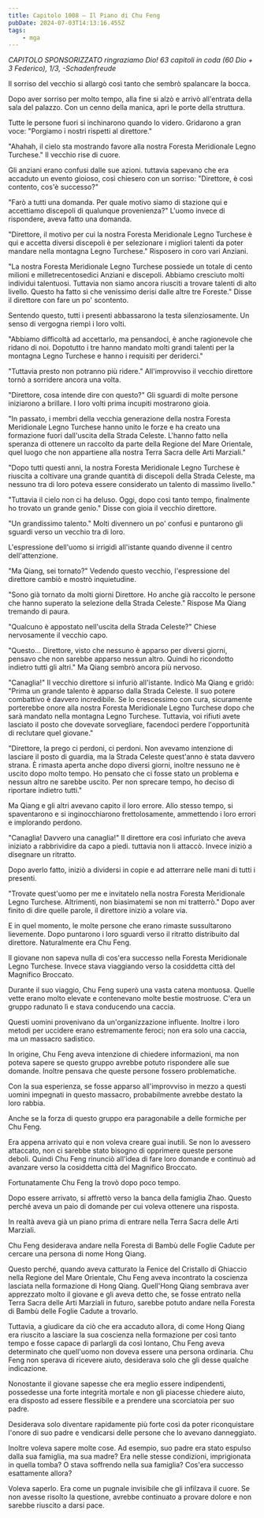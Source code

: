 ```yaml
---
title: Capitolo 1008 – Il Piano di Chu Feng
pubDate: 2024-07-03T14:13:16.455Z
tags:
    - mga
---
```



<em>CAPITOLO SPONSORIZZATO ringraziamo Dio!
63 capitoli in coda (60 Dio + 3 Federico), 1/3,
-Schadenfreude</em>


Il sorriso del vecchio si allargò così tanto che sembrò spalancare la bocca.


Dopo aver sorriso per molto tempo, alla fine si alzò e arrivò all'entrata della sala del palazzo. Con un cenno della manica, aprì le porte della struttura.


Tutte le persone fuori si inchinarono quando lo videro. Gridarono a gran voce: "Porgiamo i nostri rispetti al direttore."


"Ahahah, il cielo sta mostrando favore alla nostra Foresta Meridionale Legno Turchese." Il vecchio rise di cuore.


Gli anziani erano confusi dalle sue azioni. tuttavia sapevano che era accaduto un evento gioioso, così chiesero con un sorriso: "Direttore, è così contento, cos'è successo?" 


"Farò a tutti una domanda. Per quale motivo siamo di stazione qui e accettiamo discepoli di qualunque provenienza?" L'uomo invece di rispondere, aveva fatto una domanda.


"Direttore, il motivo per cui la nostra Foresta Meridionale Legno Turchese è qui e accetta diversi discepoli è per selezionare i migliori talenti da poter mandare nella montagna Legno Turchese." Risposero in coro vari Anziani.


"La nostra Foresta Meridionale Legno Turchese possiede un totale di cento milioni e milletrecentosedici Anziani e discepoli. Abbiamo cresciuto molti individui talentuosi. Tuttavia non siamo ancora riusciti a trovare talenti di alto livello. Questo ha fatto sì che venissimo derisi dalle altre tre Foreste." Disse il direttore con fare un po' scontento.


Sentendo questo, tutti i presenti abbassarono la testa silenziosamente. Un senso di vergogna riempì i loro volti.


"Abbiamo difficoltà ad accettarlo, ma pensandoci, è anche ragionevole che ridano di noi. Dopotutto i tre hanno mandato molti grandi talenti per la montagna Legno Turchese e hanno i requisiti per deriderci."


"Tuttavia presto non potranno più ridere." All'improvviso il vecchio direttore tornò a sorridere ancora una volta.


"Direttore, cosa intende dire con questo?" Gli sguardi di molte persone iniziarono a brillare. I loro volti prima incupiti mostrarono gioia.


"In passato, i membri della vecchia generazione della nostra Foresta Meridionale Legno Turchese hanno unito le forze e ha creato una formazione fuori dall'uscita della Strada Celeste. L'hanno fatto nella speranza di ottenere un raccolto da parte della Regione del Mare Orientale, quel luogo che non appartiene alla nostra Terra Sacra delle Arti Marziali."


"Dopo tutti questi anni, la nostra Foresta Meridionale Legno Turchese è riuscita a coltivare una grande quantità di discepoli della Strada Celeste, ma nessuno tra di loro poteva essere considerato un talento di massimo livello."


"Tuttavia il cielo non ci ha deluso. Oggi, dopo così tanto tempo, finalmente ho trovato un grande genio." Disse con gioia il vecchio direttore.


"Un grandissimo talento." Molti divennero un po' confusi e puntarono gli sguardi verso un vecchio tra di loro.


L'espressione dell'uomo si irrigidì all'istante quando divenne il centro dell'attenzione.


"Ma Qiang, sei tornato?" Vedendo questo vecchio, l'espressione del direttore cambiò e mostrò inquietudine.


"Sono già tornato da molti giorni Direttore. Ho anche già raccolto le persone che hanno superato la selezione della Strada Celeste." Rispose Ma Qiang tremando di paura.


"Qualcuno è appostato nell'uscita della Strada Celeste?" Chiese nervosamente il vecchio capo.


"Questo... Direttore, visto che nessuno è apparso per diversi giorni, pensavo che non sarebbe apparso nessun altro. Quindi ho ricondotto indietro tutti gli altri." Ma Qiang sembrò ancora più nervoso.


"Canaglia!" Il vecchio direttore si infuriò all'istante. Indicò Ma Qiang e gridò: "Prima un grande talento è apparso dalla Strada Celeste. Il suo potere combattivo è davvero incredibile. Se lo crescessimo con cura, sicuramente porterebbe onore alla nostra Foresta Meridionale Legno Turchese dopo che sarà mandato nella montagna Legno Turchese. Tuttavia, voi rifiuti avete lasciato il posto che dovevate sorvegliare, facendoci perdere l'opportunità di reclutare quel giovane."


"Direttore, la prego ci perdoni, ci perdoni. Non avevamo intenzione di lasciare il posto di guardia, ma la Strada Celeste quest'anno è stata davvero strana. È rimasta aperta anche dopo diversi giorni, inoltre nessuno ne è uscito dopo molto tempo. Ho pensato che ci fosse stato un problema e nessun altro ne sarebbe uscito. Per non sprecare tempo, ho deciso di riportare indietro tutti."


Ma Qiang e gli altri avevano capito il loro errore. Allo stesso tempo, si spaventarono e si inginocchiarono frettolosamente, ammettendo i loro errori e implorando perdono.


"Canaglia! Davvero una canaglia!" Il direttore era così infuriato che aveva iniziato a rabbrividire da capo a piedi. tuttavia non li attaccò. Invece iniziò a disegnare un ritratto.


Dopo averlo fatto, iniziò a dividersi in copie e ad atterrare nelle mani di tutti i presenti.


"Trovate quest'uomo per me e invitatelo nella nostra Foresta Meridionale Legno Turchese. Altrimenti, non biasimatemi se non mi tratterrò." Dopo aver finito di dire quelle parole, il direttore iniziò a volare via.


E in quel momento, le molte persone che erano rimaste sussultarono lievemente. Dopo puntarono i loro sguardi verso il ritratto distribuito dal direttore. Naturalmente era Chu Feng.


Il giovane non sapeva nulla di cos'era successo nella Foresta Meridionale Legno Turchese. Invece stava viaggiando verso la cosiddetta città del Magnifico Broccato.


Durante il suo viaggio, Chu Feng superò una vasta catena montuosa. Quelle vette erano molto elevate e contenevano molte bestie mostruose. C'era un gruppo radunato lì e stava conducendo una caccia.


Questi uomini provenivano da un'organizzazione influente. Inoltre i loro metodi per uccidere erano estremamente feroci; non era solo una caccia, ma un massacro sadistico.


In origine, Chu Feng aveva intenzione di chiedere informazioni, ma non poteva sapere se questo gruppo avrebbe potuto rispondere alle sue domande. Inoltre pensava che queste persone fossero problematiche.


Con la sua esperienza, se fosse apparso all'improvviso in mezzo a questi uomini impegnati in questo massacro, probabilmente avrebbe destato la loro rabbia.


Anche se la forza di questo gruppo era paragonabile a delle formiche per Chu Feng.


Era appena arrivato qui e non voleva creare guai inutili. Se non lo avessero attaccato, non ci sarebbe stato bisogno di opprimere queste persone deboli. Quindi Chu Feng rinunciò all'idea di fare loro domande e continuò ad avanzare verso la cosiddetta città del Magnifico Broccato.


Fortunatamente Chu Feng la trovò dopo poco tempo.


Dopo essere arrivato, si affrettò verso la banca della famiglia Zhao. Questo perché aveva un paio di domande per cui voleva ottenere una risposta.


In realtà aveva già un piano prima di entrare nella Terra Sacra delle Arti Marziali.


Chu Feng desiderava andare nella Foresta di Bambù delle Foglie Cadute per cercare una persona di nome Hong Qiang.


Questo perché, quando aveva catturato la Fenice del Cristallo di Ghiaccio nella Regione del Mare Orientale, Chu Feng aveva incontrato la coscienza lasciata nella formazione di Hong Qiang. Quell'Hong Qiang sembrava aver apprezzato molto il giovane e gli aveva detto che, se fosse entrato nella Terra Sacra delle Arti Marziali in futuro, sarebbe potuto andare nella Foresta di Bambù delle Foglie Cadute a trovarlo.


Tuttavia, a giudicare da ciò che era accaduto allora, di come Hong Qiang era riuscito a lasciare la sua coscienza nella formazione per così tanto tempo e fosse capace di parlargli da così lontano, Chu Feng aveva determinato che quell'uomo non doveva essere una persona ordinaria. Chu Feng non sperava di ricevere aiuto, desiderava solo che gli desse qualche indicazione.


Nonostante il giovane sapesse che era meglio essere indipendenti, possedesse una forte integrità mortale e non gli piacesse chiedere aiuto, era disposto ad essere flessibile e a prendere una scorciatoia per suo padre.


Desiderava solo diventare rapidamente più forte così da poter riconquistare l'onore di suo padre e vendicarsi delle persone che lo avevano danneggiato.


Inoltre voleva sapere molte cose. Ad esempio, suo padre era stato espulso dalla sua famiglia, ma sua madre? Era nelle stesse condizioni, imprigionata in quella tomba? O stava soffrendo nella sua famiglia? Cos'era successo esattamente allora?


Voleva saperlo. Era come un pugnale invisibile che gli infilzava il cuore. Se non avesse risolto la questione, avrebbe continuato a provare dolore e non sarebbe riuscito a darsi pace.
                                


                                



